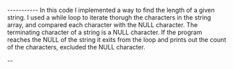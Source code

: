 <p>-----------
In this code I implemented a way to find the length of a given string.
I used a while loop to iterate thorugh the characters in the string array,
and compared each character with the NULL character.
The terminating character of a string is a NULL character.
If the program reaches the NULL of the string it exits from the loop
and prints out the count of the characters, excluded the NULL character.

--</p>
